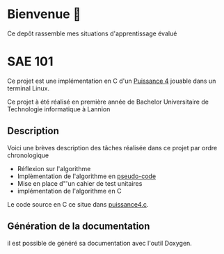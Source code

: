 # Bienvenue 👋

Ce depôt rassemble mes situations d'apprentissage évalué  


# SAE 101

Ce projet est une implémentation en C d'un [Puissance 4](https://fr.wikipedia.org/wiki/Puissance_4) jouable dans un terminal Linux.

Ce projet à été réalisé en première année de Bachelor Universitaire de Technologie informatique à Lannion

## Description

Voici une brèves description des tâches réalisée dans ce projet par ordre chronologique
* Réflexion sur l'algorithme
* Implèmentation de l'algorithme en [pseudo-code](pseudocode.md)  
* Mise en place d"'un cahier de test unitaires
* implémentation de l'algorithme en C

Le code source en C ce situe dans [puissance4.c](puissance4.c). 


## Génération de la documentation
il est possible de généré sa documentation avec l'outil Doxygen.